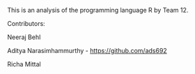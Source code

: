 This is an analysis of the programming language R by Team 12.

Contributors:

Neeraj Behl

Aditya Narasimhammurthy - https://github.com/ads692

Richa Mittal
